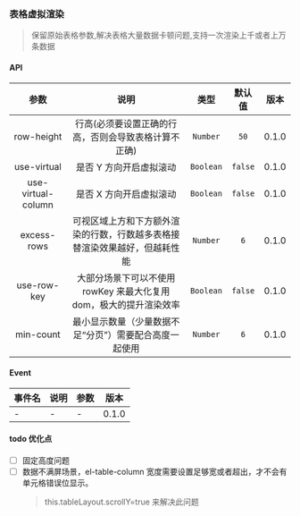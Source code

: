 ### 表格虚拟渲染

> 保留原始表格参数,解决表格大量数据卡顿问题,支持一次渲染上千或者上万条数据

#### API

|        参数        |                                    说明                                    |   类型    | 默认值  | 版本  |
| :----------------: | :------------------------------------------------------------------------: | :-------: | :-----: | :---: |
|     row-height     |            行高(必须要设置正确的行高，否则会导致表格计算不正确)            | `Number`  |  `50`   | 0.1.0 |
|    use-virtual     |                          是否 Y 方向开启虚拟滚动                           | `Boolean` | `false` | 0.1.0 |
| use-virtual-column |                          是否 X 方向开启虚拟滚动                           | `Boolean` | `false` | 0.1.0 |
|    excess-rows     | 可视区域上方和下方额外渲染的行数，行数越多表格接替渲染效果越好，但越耗性能 | `Number`  |   `6`   | 0.1.0 |
|    use-row-key     |     大部分场景下可以不使用 rowKey 来最大化复用 dom，极大的提升渲染效率     | `Boolean` | `false` | 0.1.0 |
|     min-count      |           最小显示数量（少量数据不足“分页”）需要配合高度一起使用           | `Number`  |   `6`   | 0.1.0 |

#### Event

| 事件名 | 说明 | 参数 | 版本  |
| ------ | ---- | ---- | ----- |
| -      | -    | -    | 0.1.0 |

#### todo 优化点

- [ ] 固定高度问题
- [ ] 数据不满屏场景，el-table-column 宽度需要设置足够宽或者超出，才不会有单元格错误位显示。
  > this.tableLayout.scrollY=true 来解决此问题
